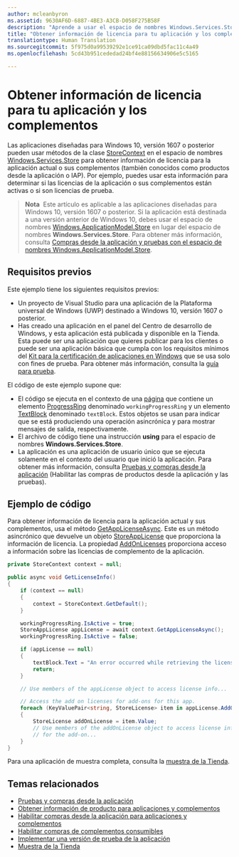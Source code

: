 ```yaml
---
author: mcleanbyron
ms.assetid: 9630AF6D-6887-4BE3-A3CB-D058F275B58F
description: "Aprende a usar el espacio de nombres Windows.Services.Store para obtener información de licencia para la aplicación actual y sus complementos."
title: "Obtener información de licencia para tu aplicación y los complementos"
translationtype: Human Translation
ms.sourcegitcommit: 5f975d0a99539292e1ce91ca09dbd5fac11c4a49
ms.openlocfilehash: 5cd43b951cededad24bf4e88156634906e5c5165

---
```


# Obtener información de licencia para tu aplicación y los complementos

Las aplicaciones diseñadas para Windows 10, versión 1607 o posterior pueden usar métodos de la clase [StoreContext](https://msdn.microsoft.com/library/windows/apps/windows.services.store.storecontext.aspx) en el espacio de nombres [Windows.Services.Store](https://msdn.microsoft.com/library/windows/apps/windows.services.store.aspx) para obtener información de licencia para la aplicación actual o sus complementos (también conocidos como productos desde la aplicación o IAP). Por ejemplo, puedes usar esta información para determinar si las licencias de la aplicación o sus complementos están activas o si son licencias de prueba.

>**Nota**&nbsp;&nbsp;Este artículo es aplicable a las aplicaciones diseñadas para Windows 10, versión 1607 o posterior. Si la aplicación está destinada a una versión anterior de Windows 10, debes usar el espacio de nombres [Windows.ApplicationModel.Store](https://msdn.microsoft.com/library/windows/apps/windows.applicationmodel.store.aspx) en lugar del espacio de nombres **Windows.Services.Store**. Para obtener más información, consulta [Compras desde la aplicación y pruebas con el espacio de nombres Windows.ApplicationModel.Store](in-app-purchases-and-trials-using-the-windows-applicationmodel-store-namespace.md).

## Requisitos previos

Este ejemplo tiene los siguientes requisitos previos:
* Un proyecto de Visual Studio para una aplicación de la Plataforma universal de Windows (UWP) destinado a Windows 10, versión 1607 o posterior.
* Has creado una aplicación en el panel del Centro de desarrollo de Windows, y esta aplicación está publicada y disponible en la Tienda. Esta puede ser una aplicación que quieres publicar para los clientes o puede ser una aplicación básica que cumpla con los requisitos mínimos del [Kit para la certificación de aplicaciones en Windows](https://developer.microsoft.com/windows/develop/app-certification-kit) que se usa solo con fines de prueba. Para obtener más información, consulta la [guía para prueba](in-app-purchases-and-trials.md#testing).

El código de este ejemplo supone que:
* El código se ejecuta en el contexto de una [página](https://msdn.microsoft.com/library/windows/apps/windows.ui.xaml.controls.page.aspx) que contiene un elemento [ProgressRing](https://msdn.microsoft.com/library/windows/apps/windows.ui.xaml.controls.progressring.aspx) denominado ```workingProgressRing``` y un elemento [TextBlock](https://msdn.microsoft.com/library/windows/apps/windows.ui.xaml.controls.textblock.aspx) denominado ```textBlock```. Estos objetos se usan para indicar que se está produciendo una operación asincrónica y para mostrar mensajes de salida, respectivamente.
* El archivo de código tiene una instrucción **using** para el espacio de nombres **Windows.Services.Store**.
* La aplicación es una aplicación de usuario único que se ejecuta solamente en el contexto del usuario que inició la aplicación. Para obtener más información, consulta [Pruebas y compras desde la aplicación](in-app-purchases-and-trials.md#api_intro) (Habilitar las compras de productos desde la aplicación y las pruebas).

## Ejemplo de código

Para obtener información de licencia para la aplicación actual y sus complementos, usa el método [GetAppLicenseAsync](https://msdn.microsoft.com/library/windows/apps/windows.services.store.storecontext.getapplicenseasync.aspx). Este es un método asincrónico que devuelve un objeto [StoreAppLicense](https://msdn.microsoft.com/library/windows/apps/windows.services.store.storeapplicense.aspx) que proporciona la información de licencia. La propiedad [AddOnLicenses](https://msdn.microsoft.com/library/windows/apps/windows.services.store.aspx) proporciona acceso a información sobre las licencias de complemento de la aplicación.

```csharp
private StoreContext context = null;

public async void GetLicenseInfo()
{
    if (context == null)
    {
        context = StoreContext.GetDefault();
    }

    workingProgressRing.IsActive = true;
    StoreAppLicense appLicense = await context.GetAppLicenseAsync();
    workingProgressRing.IsActive = false;

    if (appLicense == null)
    {
        textBlock.Text = "An error occurred while retrieving the license.";
        return;
    }

    // Use members of the appLicense object to access license info...

    // Access the add on licenses for add-ons for this app.
    foreach (KeyValuePair<string, StoreLicense> item in appLicense.AddOnLicenses)
    {
        StoreLicense addOnLicense = item.Value;
        // Use members of the addOnLicense object to access license info
        // for the add-on...
    }
}
```

Para una aplicación de muestra completa, consulta la [muestra de la Tienda](https://github.com/Microsoft/Windows-universal-samples/tree/master/Samples/Store).

## Temas relacionados

* [Pruebas y compras desde la aplicación](in-app-purchases-and-trials.md)
* [Obtener información de producto para aplicaciones y complementos](get-product-info-for-apps-and-add-ons.md)
* [Habilitar compras desde la aplicación para aplicaciones y complementos](enable-in-app-purchases-of-apps-and-add-ons.md)
* [Habilitar compras de complementos consumibles](enable-consumable-add-on-purchases.md)
* [Implementar una versión de prueba de la aplicación](implement-a-trial-version-of-your-app.md)
* [Muestra de la Tienda](https://github.com/Microsoft/Windows-universal-samples/tree/master/Samples/Store)



<!--HONumber=Aug16_HO5-->


